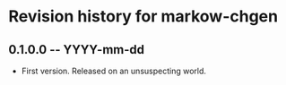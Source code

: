 # Revision history for markow-chgen

## 0.1.0.0 -- YYYY-mm-dd

* First version. Released on an unsuspecting world.
